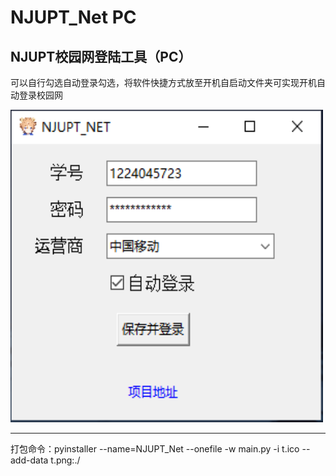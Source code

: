 # NJUPT_Net PC
NJUPT校园网登陆工具（PC）
--- 
可以自行勾选自动登录勾选，将软件快捷方式放至开机自启动文件夹可实现开机自动登录校园网

<img src="https://github.com/1EM0NS/NJUPT_NET/blob/main/img.png" width="500" height="500">

---
打包命令：pyinstaller --name=NJUPT_Net --onefile -w  main.py -i t.ico --add-data t.png:./
